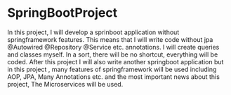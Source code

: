 # SpringBootProject

In this project, I will develop a sprinboot application without springframework features. This means that I will write code without jpa @Autowired @Repository @Service etc. annotations. I will create queries and classes myself. In a sort, there will be no shortcut, everything will be coded. After this project I will also write another springboot application but in this project , many features of springframework will be used including AOP, JPA, Many Annotations etc. and the most important news about this project, The Microservices will be used.
